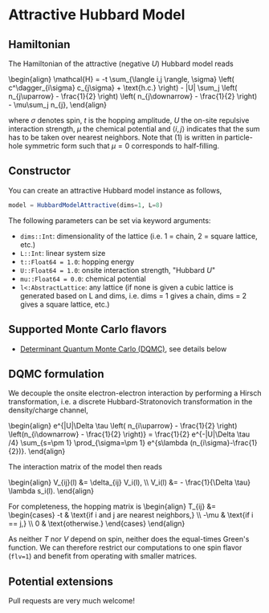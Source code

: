 # Attractive Hubbard Model

## Hamiltonian
The Hamiltonian of the attractive (negative $U$) Hubbard model reads

\begin{align}
\mathcal{H} = -t \sum_{\langle i,j \rangle, \sigma} \left( c^\dagger_{i\sigma} c_{j\sigma} + \text{h.c.} \right) - |U| \sum_j \left( n_{j\uparrow} - \frac{1}{2} \right) \left( n_{j\downarrow} - \frac{1}{2} \right) - \mu\sum_j n_{j},
\end{align}

where $\sigma$ denotes spin, $t$ is the hopping amplitude, $U$ the on-site repulsive interaction strength, $\mu$ the chemical potential and $\langle i, j \rangle$ indicates that the sum has to be taken over nearest neighbors. Note that (1) is written in particle-hole symmetric form such that $\mu = 0$ corresponds to half-filling.

## Constructor
You can create an attractive Hubbard model instance as follows,
```julia
model = HubbardModelAttractive(dims=1, L=8)
```

The following parameters can be set via keyword arguments:

* `dims::Int`: dimensionality of the lattice (i.e. 1 = chain, 2 = square lattice, etc.)
* `L::Int`: linear system size
* `t::Float64 = 1.0`: hopping energy
* `U::Float64 = 1.0`: onsite interaction strength, "Hubbard $U$"
* `mu::Float64 = 0.0`: chemical potential
* `l<:AbstractLattice`: any lattice (if none is given a cubic lattice is generated based on L and dims, i.e. dims = 1 gives a chain, dims = 2 gives a  square lattice, etc.)

## Supported Monte Carlo flavors

 * [Determinant Quantum Monte Carlo (DQMC)](@ref), see details below

## DQMC formulation

We decouple the onsite electron-electron interaction by performing a Hirsch transformation, i.e. a discrete Hubbard-Stratonovich transformation in the density/charge channel,

\begin{align}
e^{|U|\Delta \tau \left( n_{i\uparrow} - \frac{1}{2} \right) \left(n_{i\downarrow} - \frac{1}{2} \right)} = \frac{1}{2} e^{-|U|\Delta \tau /4} \sum_{s=\pm 1} \prod_{\sigma=\pm 1} e^{s\lambda (n_{i\sigma}-\frac{1}{2})}.
\end{align}

The interaction matrix of the model then reads

\begin{align}
V_{ij}(l) &= \delta_{ij} V_i(l), \\\\
V_i(l) &= - \frac{1}{\Delta \tau} \lambda s_i(l).
\end{align}

For completeness, the hopping matrix is
\begin{align}
T_{ij} &= \begin{cases} -t & \text{if i and j are nearest neighbors,} \\\\
-\mu & \text{if i == j,} \\\\
0 & \text{otherwise.} \end{cases}
\end{align}

As neither $T$ nor $V$ depend on spin, neither does the equal-times Green's function. We can therefore restrict our computations to one spin flavor (`flv=1`) and benefit from operating with smaller matrices.

## Potential extensions

Pull requests are very much welcome!
